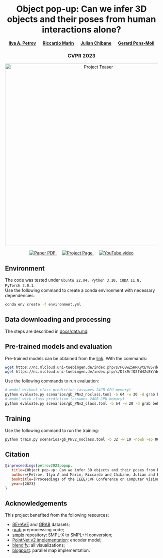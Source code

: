 <!-- HEADER -->
<p align="center">
    <h1 align="center">Object pop-up: Can we infer 3D objects and their poses from human interactions alone?</h1>
    <!-- authors -->
    <p align="center">
        <a href="https://virtualhumans.mpi-inf.mpg.de/people/Petrov.html"><b>Ilya A. Petrov</b></a>
        &emsp;
        <a href="https://riccardomarin.github.io/"><b>Riccardo Marin</b></a>
        &emsp;
        <a href="https://virtualhumans.mpi-inf.mpg.de/people/Chibane.html"><b>Julian Chibane</b></a>
        &emsp;
        <a href="https://virtualhumans.mpi-inf.mpg.de/people/pons-moll.html"><b>Gerard Pons-Moll</b></a>
    </p>
    <!-- conference -->
    <h3 align="center">CVPR 2023</h3>
    <!-- teaser -->
    <p align="center">
        <img src="assets/petrov23popup.gif" alt="Project Teaser" width="600px">
    </p>
    <!-- badges -->
    <p align="center">
        <a href="https://arxiv.org/abs/2306.00777">
            <img src="https://img.shields.io/badge/arXiv-2306.00777-b31b1b.svg?style=for-the-badge" alt="Paper PDF">
        </a>
        &emsp;
        <a href="https://virtualhumans.mpi-inf.mpg.de/object_popup/">
            <img src="https://img.shields.io/badge/Project-Page-blue?style=for-the-badge&logo=Google%20chrome&logoColor=white" alt="Project Page">
        </a>
        &emsp;
        <a href="https://youtu.be/buEz9ES-R_o">
            <img src="https://img.shields.io/badge/YouTube-video-black?style=for-the-badge&logo=youtube&logoColor=white&labelColor=FF0000&color=black" alt="YouTube video">
        </a>
    </p>
</p>


## Environment
The code was tested under `Ubuntu 22.04, Python 3.10, CUDA 11.8, PyTorch 2.0.1`.\
Use the following command to create a conda environment with necessary dependencies:
```bash
conda env create -f environment.yml
```


## Data downloading and processing
The steps are described in [docs/data.md](./docs/data.md).


## Pre-trained models and evaluation
Pre-trained models can be obtained from the [link](https://nc.mlcloud.uni-tuebingen.de/index.php/s/8H4EHmx9MA8sBEs). With the commands:
```bash
wget https://nc.mlcloud.uni-tuebingen.de/index.php/s/PG8wZ5HRKytEY8S/download/object_pop_up_noclass.tar -P ./assets 
wget https://nc.mlcloud.uni-tuebingen.de/index.php/s/Dfx9rfQ2tW4ZsEY/download/object_pop_up_class.tar -P ./assets
```

Use the following commands to run evaluation:
```bash
# model without class prediction (assumes 24GB GPU memory)
python evaluate.py scenarios/gb_PNv2_noclass.toml -b 64 -w 20 -d grab behave -g -rc ./assets/object_pop_up_noclass.pth -c configs/smplh.toml
# model with class prediction (assumes 24GB GPU memory)
python evaluate.py scenarios/gb_PNv2_class.toml -b 64 -w 20 -d grab behave -g -rc ./assets/object_pop_up_class.pth -c configs/smplh.toml
```


## Training
Use the following command to run the training:
```bash
python train.py scenarios/gb_PNv2_noclass.toml -b 32 -w 10 -nowb -ep 0001_smplh -c configs/smplh.toml
```


## Citation
```bibtex
@inproceedings{petrov2023popup,
   title={Object pop-up: Can we infer 3D objects and their poses from human interactions alone?},
   author={Petrov, Ilya A and Marin, Riccardo and Chibane, Julian and Pons-Moll, Gerard},
   booktitle={Proceedings of the IEEE/CVF Conference on Computer Vision and Pattern Recognition},
   year={2023}
}
```


## Acknowledgements
This project benefited from the following resources:
* [BEHAVE](https://virtualhumans.mpi-inf.mpg.de/behave/license.html) and [GRAB](https://grab.is.tue.mpg.de/) datasets;
* [grab](https://github.com/otaheri/GRAB) preprocessing code; 
* [smplx](https://github.com/vchoutas/smplx) repository: SMPL-X to SMPL+H conversion;
* [PointNet v2 implementation](https://github.com/yanx27/Pointnet_Pointnet2_pytorch/): encoder model;
* [blendify](https://github.com/ptrvilya/blendify/): all visualizations;
* [blogpost](http://danshiebler.com/2016-09-14-parallel-progress-bar/): parallel map implementation.
